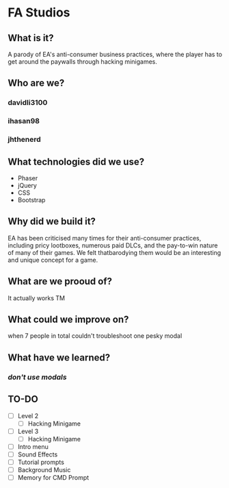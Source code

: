 # FA Studios


## What is it?
A parody of EA's anti-consumer business practices, where the player has to get around the paywalls through hacking minigames.


## Who are we?
### davidli3100
<!--- Add Description --->

### ihasan98
<!--- Add Description --->

### jhthenerd
<!--- Add Description --->


## What technologies did we use?
* Phaser
* jQuery
* CSS
* Bootstrap


## Why did we build it?
EA has been criticised many times for their anti-consumer practices, including pricy lootboxes, numerous paid DLCs, and the pay-to-win nature of many of their games. We felt thatbarodying them would be an interesting and unique concept for a game.

## What are we prooud of?
It actually works TM  

## What could we improve on?
when 7 people in total couldn't troubleshoot one pesky modal

## What have we learned?
### ***don't use modals***

## TO-DO
- [ ] Level 2
  - [ ] Hacking Minigame
- [ ] Level 3
  - [ ] Hacking Minigame
- [ ] Intro menu
- [ ] Sound Effects
- [ ] Tutorial prompts
- [ ] Background Music
- [ ] Memory for CMD Prompt
